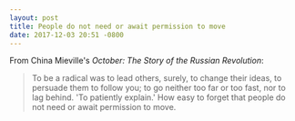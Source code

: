 ```yaml
---
layout: post
title: People do not need or await permission to move
date: 2017-12-03 20:51 -0800
---
```


From China Mieville's _October: The Story of the Russian Revolution_:

> To be a radical was to lead others, surely, to change their ideas, to persuade them to follow you; to go neither too far or too fast, nor to lag behind. 'To patiently explain.' How easy to forget that people do not need or await permission to move. 
